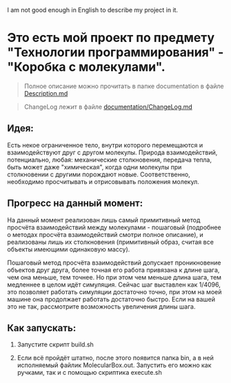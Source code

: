 I am not good enough in English to describe my project in it.

# Это есть мой проект по предмету "Технологии программирования" - "Коробка с молекулами".

> Полное описание можно прочитать в папке documentation в файле [Description.md](documentation/Description.md)

> ChangeLog лежит в файле [documentation/ChangeLog.md](documentation/ChangeLog.md)

## Идея:

Есть некое ограниченное тело, внутри которого перемещаются и взаимодействуют друг с другом молекулы. Природа взаимодействий, потенциально, любая: механические столкновения, передача тепла, быть может даже "химическая", когда одни молекулы при столкновении с другими порождают новые. Соответственно, необходимо просчитывать и отрисовывать положения молекул.

## Прогресс на данный момент:

На данный момент реализован лишь самый примитивный метод просчёта взаимодействий между молекулами - пошаговый (подробнее о методах просчёта взаимодействий смотри полное описание), и реализованы лишь их столкновения (примитивный образ, считая все объекты имеющими одинаковую массу).

Пошаговый метод просчёта взаимодействий допускает проникновение объектов друг друга, более точная его работа привязана к длине шага, чем она меньше, тем точнее. Но при этом чем меньше длина шага, тем медленнее в целом идёт симуляция. Сейчас шаг выставлен как 1/4096, это позволяет работать симуляции достаточно точно, при этом на моей машине она продолжает работать достаточно быстро. Если на вашей это не так, рассмотрите возможность увеличения длины шага.

## Как запускать:

1) Запустите скрипт build.sh

2) Если всё пройдёт штатно, после этого появится папка bin, а в ней исполняемый файлик MolecularBox.out. Запустить его можно как ручками, так и с помощью скриптика execute.sh
